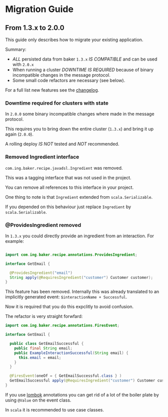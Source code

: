 # Migration Guide

## From 1.3.x to 2.0.0

This guide only describes how to migrate your existing application.

Summary:

- *ALL* persisted data from baker `1.3.x` *IS COMPATIBLE* and can be used with `2.0.x`
- When running a cluster *DOWNTIME IS REQUIRED* because of binary incompatible changes in the message protocol.
- Some small code refactors are necessary (see below).

For a full list new features see the [changelog](https://github.com/ing-bank/baker/blob/master/CHANGELOG.md).

### Downtime required for clusters with state

In `2.0.0` some binary incompatible changes where made in the message protocol.

This requires you to bring down the entire cluster (`1.3.x`) and bring it up again (`2.0.0`).

A rolling deploy *IS NOT* tested and *NOT* recommended.

### Removed Ingredient interface

`com.ing.baker.recipe.javadsl.Ingredient` was removed.

This was a tagging interface that was not used in the project.

You can remove all references to this interface in your project.

One thing to note is that `Ingredient` extended from `scala.Serializable`.

If you depended on this behaviour just replace `Ingredient` by `scala.Serializable`.

### @ProvidesIngredient removed

In `1.3.x` you could directly provide an ingredient from an interaction. For example:

``` java

import com.ing.baker.recipe.annotations.ProvidesIngredient;

interface GetEmail {

  @ProvidesIngredient("email")
  String apply(@RequiresIngredient("customer") Customer customer);
}

```

This feature has been removed. Internally this was already translated to an implicitly generated event: `$interactionName + Successful`.

Now it is required that you do this expclitly to avoid confusion.

The refactor is very straight forwfard:

``` java
import com.ing.baker.recipe.annotations.FiresEvent;

interface GetEmail {

  public class GetEmailSuccessful {
    public final String email;
    public ExampleInteractionSuccessful(String email) {
      this.email = email;
    }
  }

  @FiresEvent(oneOf = { GetEmailSuccessful.class } )
  GetEmailSuccessful apply(@RequiresIngredient("customer") Customer customer);
}

```

If you use [lombok](https://projectlombok.org) annotations you can get rid of a lot of the boiler plate by using `@Value` on the event class.

In `scala` it is recommended to use case classes.

